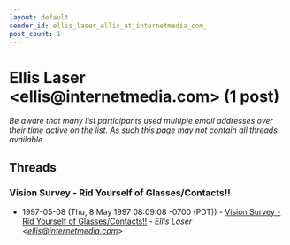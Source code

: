 ```yaml
---
layout: default
sender_id: ellis_laser_ellis_at_internetmedia_com_
post_count: 1
---
```


# Ellis Laser <ellis<span>@</span>internetmedia.com> (1 post)

_Be aware that many list participants used multiple email addresses over their time active on the list. As such this page may not contain all threads available._

## Threads

### Vision Survey - Rid Yourself of Glasses/Contacts!!
+ 1997-05-08 (Thu, 8 May 1997 08:09:08 -0700 (PDT)) - [Vision Survey - Rid Yourself of Glasses/Contacts!!](/archive/1997/05/1a41cfc60f8f5daeb851e9117ceaffc9f0f4bf42cf863758a89cdb0f64509d99) - _Ellis Laser \<ellis@internetmedia.com\>_

